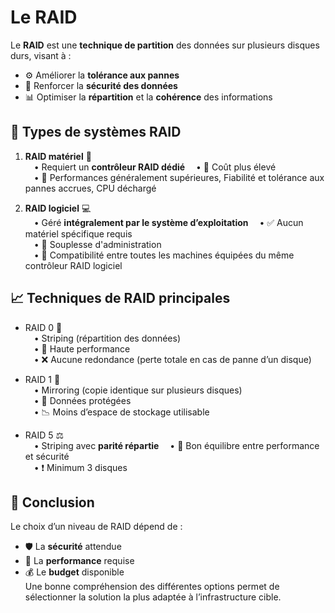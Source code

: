 # Le RAID

Le **RAID** est une **technique de partition** des données sur plusieurs disques durs, visant à : 
- ⚙️ Améliorer la **tolérance aux pannes** 
- 🔐 Renforcer la **sécurité des données** 
- 📊 Optimiser la **répartition** et la **cohérence** des informations



## 🧰 **Types de systèmes RAID**

1.  **RAID matériel** 🧩  
     • Requiert un **contrôleur RAID dédié**
     • 💸 Coût plus élevé  
     • 🚀 Performances généralement supérieures, Fiabilité et tolérance aux pannes accrues, CPU déchargé

2.  **RAID logiciel** 💻  
     • Géré **intégralement par le système d’exploitation**
     • ✅ Aucun matériel spécifique requis  
     • 🔄 Souplesse d'administration  
     • 🤝 Compatibilité entre toutes les machines équipées du même contrôleur RAID logiciel



## 📈 **Techniques de RAID principales**

- RAID 0 🚀  
   • Striping (répartition des données)  
   • 💨 Haute performance  
   • ❌ Aucune redondance (perte totale en cas de panne d’un disque)

- RAID 1 🔁  
   • Mirroring (copie identique sur plusieurs disques)  
   • 🔐 Données protégées  
   • 📉 Moins d’espace de stockage utilisable

- RAID 5 ⚖️  
   • Striping avec **parité répartie**
   • 🔄 Bon équilibre entre performance et sécurité  
   • ❗ Minimum 3 disques



## 🎯 **Conclusion**

Le choix d’un niveau de RAID dépend de :

- 🛡️ La **sécurité** attendue
- 🚀 La **performance** requise
- 💰 Le **budget** disponible  
  Une bonne compréhension des différentes options permet de sélectionner la solution la plus adaptée à l’infrastructure cible.
